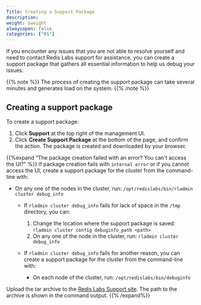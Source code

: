 ```yaml
---
Title: Creating a Support Package
description: 
weight: $weight
alwaysopen: false
categories: ["RS"]
---
```

If you encounter any issues that you are not able to resolve yourself
and need to contact Redis Labs support for assistance, you can create a
support package that gathers all essential information to help us debug
your issues.

{{% note %}}
The process of creating the support package can take several minutes and generates load on the system.
{{% /note %}}

## Creating a support package

To create a support package:

1. Click **Support** at the top right of the management UI.
1. Click **Create Support Package** at the bottom of the page, and confirm the action.
    The package is created and downloaded by your browser.

{{%expand "The package creation failed with an error? You can't access the UI?" %}}
If package creation fails with `internal error` or if you cannot access the UI, create a support package for the cluster from the command-line with:

- On any one of the nodes in the cluster, run: `/opt/redislabs/bin/rladmin cluster debug_info`

    - If `rladmin cluster debug_info` fails for lack of space in the `/tmp` directory, you can:

        1. Change the location where the support package is saved: `rladmin cluster config debuginfo_path <path>`
        1. On any one of the node in the cluster, run: `rladmin cluster debug_info`

    - If `rladmin cluster debug_info` fails for another reason, you can create a support package for the cluster from the command-line with:

        - On each node of the cluster, run: `/opt/redislabs/bin/debuginfo`

Upload the tar archive to the [Redis Labs Support site](https://support.redislabs.com). The path to the archive is shown in the command output.
{{% /expand%}}
